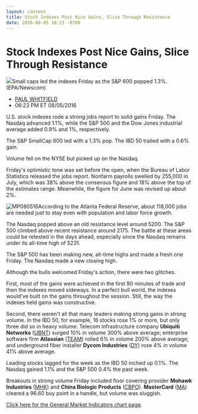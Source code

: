```yaml
---
layout: content
title: Stock Indexes Post Nice Gains, Slice Through Resistance
date: 2016-08-05 18:23 -0700
---
```



Stock Indexes Post Nice Gains, Slice Through Resistance
========================================================


![](https://www.investors.com/wp-content/uploads/2016/08/BIGPIC-080516-newscom.jpg)Small caps led the indexes Friday as the S&P 600 popped 1.3%. (EPA/Newscom)




* [PAUL WHITFIELD](https://www.investors.com/author/whitfieldp/ "Posts by PAUL WHITFIELD")
* 06:23 PM ET 08/05/2016




U.S. stock indexes rode a strong jobs report to solid gains Friday. The Nasdaq advanced 1.1%, while the S&P 500 and the Dow Jones industrial average added 0.9% and 1%, respectively.


The S&P SmallCap 600 led with a 1.3% pop. The IBD 50 trailed with a 0.6% gain.


Volume fell on the NYSE but picked up on the Nasdaq.


Friday's optimistic tone was set before the open, when the Bureau of Labor Statistics released the jobs report. Nonfarm payrolls swelled by 255,000 in July, which was 38% above the consensus figure and 18% above the top of the estimates range. Meanwhile, the figure for June was revised up about 2%.


![MP080516](https://www.investors.com/wp-content/uploads/2016/08/MP080516-155x300.jpg)According to the Atlanta Federal Reserve, about 118,000 jobs are needed just to stay even with population and labor force growth.


The Nasdaq popped above an old resistance level around 5200. The S&P 500 climbed above recent resistance around 2175. The battle at these areas could be retested in the days ahead, especially since the Nasdaq remains under its all-time high of 5231.


The S&P 500 has been making new, all-time highs and made a fresh one Friday. The Nasdaq made a new closing high.


Although the bulls welcomed Friday's action, there were two glitches.


First, most of the gains were achieved in the first 90 minutes of trade and then the indexes moved sideways. In a perfect bull world, the indexes would've built on the gains throughout the session. Still, the way the indexes held gains was constructive.


Second, there weren't all that many leaders making strong gains in strong volume. In the IBD 50, for example, 16 stocks rose 1% or more, but only three did so in heavy volume: Telecom infrastructure company **Ubiquiti Networks** ([UBNT](https://research.investors.com/quote.aspx?symbol=UBNT)) surged 10% in volume 300% above average; enterprise software firm **Atlassian** ([TEAM](https://research.investors.com/quote.aspx?symbol=TEAM)) rolled 6% in volume 200% above average; and underground fiber installer **Dycom Industries** ([DY](https://research.investors.com/quote.aspx?symbol=DY)) rose 4% in volume 41% above average.


Leading stocks lagged for the week as the IBD 50 inched up 0.1%. The Nasdaq gained 1.1% and the S&P 500 0.4% the past week.


Breakouts in strong volume Friday included floor covering provider **Mohawk Industries** ([MHK](https://research.investors.com/quote.aspx?symbol=MHK)) and **China Biologic Products** ([CBPO](https://research.investors.com/quote.aspx?symbol=CBPO)). **MasterCard** ([MA](https://research.investors.com/quote.aspx?symbol=MA)) cleared a 96.60 buy point in a handle, but volume was sluggish.


[Click here for the General Market Indicators chart page](https://www.investors.com/wp-content/uploads/2016/08/GMI_080816.pdf).




